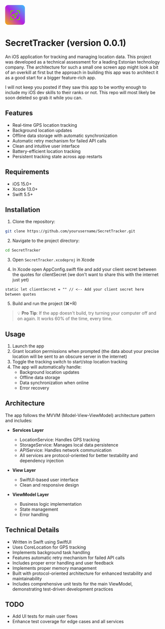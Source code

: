 <img src="app-icon-small.png" width="64" height="64">

# SecretTracker (version 0.0.1)

An iOS application for tracking and managing location data. This project was developed as a technical assessment for a leading Estonian technology company. The architecture for such a small one screen app might look a bit of an overkill at first but the approach in building this app was to architect it as a good start for a bigger feature-rich app.

I will not keep you posted if they saw this app to be worthy enough to include my iOS dev skills to their ranks or not. This repo will most likely be soon deleted so grab it while you can.

## Features

- Real-time GPS location tracking
- Background location updates
- Offline data storage with automatic synchronization
- Automatic retry mechanism for failed API calls
- Clean and intuitive user interface
- Battery-efficient location tracking
- Persistent tracking state across app restarts

## Requirements

- iOS 15.0+
- Xcode 13.0+
- Swift 5.5+

## Installation

1. Clone the repository:
```bash
git clone https://github.com/yourusername/SecretTracker.git
```

2. Navigate to the project directory:
```bash
cd SecretTracker
```

3. Open `SecretTracker.xcodeproj` in Xcode

4. In Xcode open AppConfig.swift file and add your client secret between the quotes for clientSecret (we don't want to share this with the internet just yet)
```
static let clientSecret = "" // <-- Add your client secret here between quotes
```

5. Build and run the project (⌘+R)

> 💡 **Pro Tip**: If the app doesn't build, try turning your computer off and on again. It works 60% of the time, every time.

## Usage

1. Launch the app
2. Grant location permissions when prompted (the data about your precise location will be sent to an obscure server in the internet)
3. Toggle the tracking switch to start/stop location tracking
4. The app will automatically handle:
   - Background location updates
   - Offline data storage
   - Data synchronization when online
   - Error recovery

## Architecture

The app follows the MVVM (Model-View-ViewModel) architecture pattern and includes:

- **Services Layer**
  - LocationService: Handles GPS tracking
  - StorageService: Manages local data persistence
  - APIService: Handles network communication
  - All services are protocol-oriented for better testability and dependency injection

- **View Layer**
  - SwiftUI-based user interface
  - Clean and responsive design

- **ViewModel Layer**
  - Business logic implementation
  - State management
  - Error handling

## Technical Details

- Written in Swift using SwiftUI
- Uses CoreLocation for GPS tracking
- Implements background task handling
- Features automatic retry mechanism for failed API calls
- Includes proper error handling and user feedback
- Implements proper memory management
- Built with protocol-oriented architecture for enhanced testability and maintainability
- Includes comprehensive unit tests for the main ViewModel, demonstrating test-driven development practices

## TODO

- Add UI tests for main user flows
- Enhance test coverage for edge cases and all services
